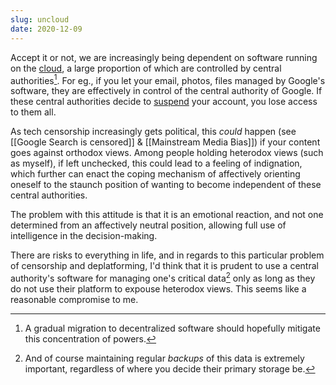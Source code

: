 ```yaml
---
slug: uncloud
date: 2020-12-09
---
```


Accept it or not, we are increasingly being dependent on software running on the [cloud](https://en.wikipedia.org/wiki/Cloud_computing), a large proportion of which are controlled by central authorities[^decen]. For eg., if you let your email, photos, files managed by Google's software, they are effectively in control of the central authority of Google. If these central authorities decide to [suspend] your account, you lose access to them all.

[suspend]: http://web.archive.org/web/20201102161748/https://www.businessinsider.com/google-users-locked-out-after-years-2020-10

[^decen]: A gradual migration to decentralized software should hopefully mitigate this concentration of powers.

As tech censorship increasingly gets political, this *could* happen (see [[Google Search is censored]] & [[Mainstream Media Bias]]) if your content goes against orthodox views. Among people holding heterodox views (such as myself), if left unchecked, this could lead to a feeling of indignation, which further can enact the coping mechanism of affectively orienting oneself to the staunch position of wanting to become independent of these central authorities.

The problem with this attitude is that it is an emotional reaction, and not one determined from an affectively neutral position, allowing full use of intelligence in the decision-making.

There are risks to everything in life, and in regards to this particular problem of censorship and deplatforming, I'd think that it is prudent to use a central authority's software for managing one's critical data[^backup] only as long as they do not use their platform to expouse heterodox views. This seems like a reasonable compromise to me.

[^backup]: And of course maintaining regular *backups* of this data is extremely important, regardless of where you decide their primary storage be.